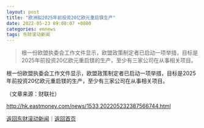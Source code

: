 ```yaml
---
layout: post
title: "欧洲拟2025年前投资20亿欧元重启镁生产"
date: 2022-05-23 09:08:07 +0800
categories: emnews
tags: 东财滚动新闻
---
```

> 根一份欧盟执委会工作文件显示，欧盟政策制定者已启动一项举措，目标是2025年前投资20亿欧元重启镁的生产，至少有三家公司在从事相关项目。

<p>根一份欧盟执委会工作文件显示，欧盟政策制定者已启动一项举措，目标是2025年前投资20亿欧元重启镁的生产，至少有三家公司在从事相关项目。 </p><p class="em_media">（文章来源：财联社）</p>

<http://hk.eastmoney.com/news/1533,202205232387566744.html>

[返回东财滚动新闻](//finews.withounder.com/emnews/)｜[返回首页](//finews.withounder.com/)